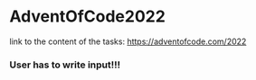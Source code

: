 # AdventOfCode2022
link to the content of the tasks: https://adventofcode.com/2022


### User has to write input!!!
